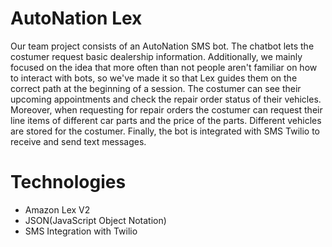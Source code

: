 # AutoNation Lex
Our team project consists of an AutoNation SMS bot. The chatbot lets the costumer request basic dealership information. Additionally, we mainly focused on the idea that more often than not people aren't familiar on how to interact with bots, so we've made it so that Lex guides them on the correct path at the beginning of a session. The costumer can see their upcoming appointments and check the repair order status of their vehicles. Moreover, when requesting for repair orders the costumer can request their line items of different car parts and the price of the parts. Different vehicles are stored for the costumer. Finally, the bot is integrated with SMS Twilio to receive and send text messages.

# Technologies
- Amazon Lex V2
- JSON(JavaScript Object Notation)
- SMS Integration with Twilio
